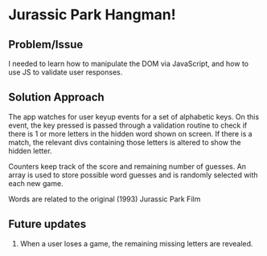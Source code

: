 # Jurassic Park Hangman! 
## Problem/Issue 
I needed to learn how to manipulate the DOM via JavaScript, and how to use JS to validate user responses. 
## Solution Approach 
The app watches for user keyup events for a set of alphabetic keys. On this event, the key pressed is passed through a validation routine to check if there is 1 or more letters in the hidden word shown on screen. If there is a match, the relevant divs containing those letters is altered to show the hidden letter. 

Counters keep track of the score and remaining number of guesses. An array is used to store possible word guesses and is randomly selected with each new game. 

Words are related to the original (1993) Jurassic Park Film 

## Future updates 
1. When a user loses a game, the remaining missing letters are revealed. 
